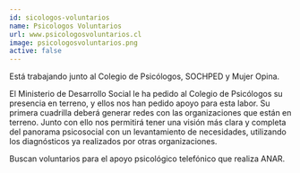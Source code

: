 ```yaml
---
id: sicologos-voluntarios
name: Psicologos Voluntarios
url: www.psicologosvoluntarios.cl
image: psicologosvoluntarios.png
active: false
---
```

Está trabajando junto al Colegio de Psicólogos, SOCHPED y Mujer Opina.

El Ministerio de Desarrollo Social le ha pedido al Colegio de Psicólogos su presencia en terreno, y ellos nos han pedido apoyo para esta labor. Su primera cuadrilla deberá generar redes con las organizaciones que están en terreno. Junto con ello nos permitirá tener una visión más clara y completa del panorama psicosocial con un levantamiento de necesidades, utilizando los diagnósticos ya realizados por otras organizaciones.

Buscan voluntarios para el apoyo psicológico telefónico que realiza ANAR.